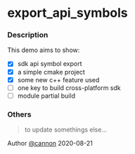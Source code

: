# export_api_symbols

### Description
This demo aims to show:
- [x] sdk api symbol export
- [x] a simple cmake project
- [x] some new c++ feature used
- [ ] one key to build cross-platform sdk
- [ ] module partial build

### Others
> to update somethings else...

Author [@cannon][1]
2020-08-21

[1]: 591444375@qq.com
